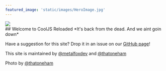 ```yaml
---
featured_image: 'static/images/HeroImage.jpg'
---
```

<div class="homepage-image">
     <img src="/images/HeroImage.png">
</div>
## Welcome to CoolJS Reloaded
*It's back from the dead. And we aint goin down*

Have a suggestion for this site? Drop it in an issue on our [GitHub page](https://github.com/metalfoxdev/cjs-reloaded)!

This site is maintained by [@metalfoxdev](https://github.com/metalfoxdev) and [@thatoneham](https://github.com/thatoneham)


Photo by [@thatoneham](https://github.com/thatoneham)
